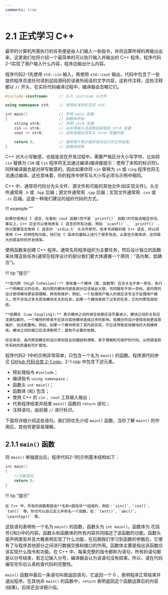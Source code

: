 ```yaml
---
comments: true
---
```


# 2.1 正式学习 C++

最早的计算机所需执行的任务便是由人们输入一些指令，并将运算所得的再输出出来，这里我们也将介绍一个最简单的可以执行输入并输出的 C++ 程序。程序代码2-1实现了用户输入什么内容，程序边输出什么内容。

程序代码2-1先使用 `std::cin` 输入，再使用 `std::cout` 输出。代码中包含了一些提供程序员或任何读到这段源码的读者所阅读的文字内容，这称作注释，这些注释都以 `//` 开头，在实际代码编译过程中，编译器会忽略它们。

``` C++ title="程序代码2-1"
#include <iostream>     // 引入 iostream 头文件

using namespace std;    // 使用标准命名空间 std

int main()              // 声明 main 函数
{                       // 函数体开始
    string strA;        // 声明 strA 变量
    cin >> strA;        // 从标准输入流读取后赋值给 strA 变量
    cout << strA;       // 向标准输出流写入 strA 变量的值

    return 0;           // 通常用于表示程序成功运行并正常结束。
}                       // 函数体结束
```

C++ 对大小写敏感，也就是说在开发过程中，需要严格区分大小写字符，比如将 `cin` 替换为 `CIN` 或 `Cin` 程序将无法通过编译(编译器提示：使用了未知的标识符)。同样编译器也是对拼写敏感的，因此如果你将 `cin` 替换为 `in` 或 `cing` 程序也将无法通过编译。这也意味着，你的程序中拼写与大小写必须与示例中相同。

C++ 中，通常将代码分为头文件、源文件和可能的其他文件(如实现文件)。头文件通常用 `.h` 或 `.hpp` 后缀；源文件通常用 `.cpp` 后缀；实现文件通常用 `.cxx` 或 `.cc` 后缀。这是一种我们建议的组织代码的方式。

!!! example ""

    如果你使用过 C 语言，在看到 cout 函数(而不是 `printf()` 函数)时可能会略显惊讶。事实上，C++ 完全可以使用原有 C 语言的所有功能，例如 `scanf()` 、 `printf()` ，你只需要包含常规 C 语言的 `stdio.h` 头文件即可。但本书讲解的是 C++ 语言，所以将使用 C++ 的特性和功能，他们在 C 版本的基础上进行了很多改进。从某些方面来讲，这将极大的提高你的开发效率。

使用函数来创建 C++ 程序。通常先将程序组织为主要任务，然后设计独立的函数来处理这些任务(通常在程序设计的部分我们要大体遵循一个原则：“高内聚，低耦合”)。

!!! tip "提示"

    **高内聚 (High Cohesion):** 意味着一个模块（类、函数等）应该关注于单一责任，执行一个明确定义的任务。高内聚的模块内部各部分应该彼此关联，共同服务于同一目标。高内聚的设计使得模块更容易理解、修改和维护。例如，一个处理用户输入的类应该专注于处理用户输入，而不涉及过多与其他模块无关的任务。如果一个模块承担了过多的任务，它的内聚性就较低。

    **低耦合 (Low Coupling):** 表示模块之间的相互依赖应该尽量减少。模块之间的关系应该是松散的，一个模块的修改不应该对其他模块造成过多的影响。低耦合的设计使得系统更容易维护、测试和重构。例如，如果一个模块修改了其内部实现，不应该导致其他模块的大规模修改。模块之间的接口应该清晰明了，避免不必要的依赖。

    综合来说，高内聚低耦合的设计原则旨在创建结构清晰、易于理解和可维护的代码，从而提高软件系统的质量和可扩展性。

程序代码2-1中的示例非常简单，只包含一个名为 `main()` 的函数。程序源代码参见 [GitHub 代码仓库 2-1.cpp](https://github.com/Evilrabbit520/Hello-CPP/blob/main/code/ChapterTwo/2-1.cpp)。2-1.cpp 中包含下述元素。

- 预处理指令 `#include`；
- 编译指令 `using namespace`；
- 函数头 `int main()`；
- 函数体 {和} 包含；
- 使用 C++ 的 `cin` 、`cout` 工具输入输出；
- 代表程序结束并结束 `main()` 函数的 `return` 语句；
- 注释语句，由前缀 `//` 进行标识。

下面将详细介绍这些语句。我们将优先介绍 `main()` 函数，当你了解 `main()` 的作用后，其他将更容易理解。

## 2.1.1 `main()` 函数

将 `main()` 单独提出后，程序代码2-1的示例基本结构如下：

``` C++
int main()
{
    //功能语句
    return 0;
}
```

!!! tip "提示"
    
    在 C++ 中，所有的函数都是由**名称+圆括号**组成的，例如：`sin()`、`cos()`、`tan()` 等。你也可以自己定义并命名一个函数，如：`test()`、`abc()`、`LearnCpp()` 等。

这些语句表明有一个名为 `main()` 的函数，函数头为 `int main()`，函数体为 花括号({和})中的内容。函数头和函数体的所有内容共同描述了该函数的功能。函数头是声明类型并且大概表明实现了什么功能，在后期我们学习到函数的参数后，它便有了与程序其他部分之间进行数据交换和接口的作用。函数体主要是指出该函数应该实现什么指令和功能。在 C++ 中，每条完整的指令都称为语句，所有的语句都是以分号结束，若忘记输入分号，编译器会认为该语句没有结束。所以，请在代码编写完毕后认真检查代码的完整性。

`main()` 函数中最后一条语句叫做返回语句，它返回一个 0 ，表明程序正常结束并退出程序。在其他非 `main()` 的函数中，`return` 表明返回这个函数运算后的内容(结果)。后续还会详细介绍。